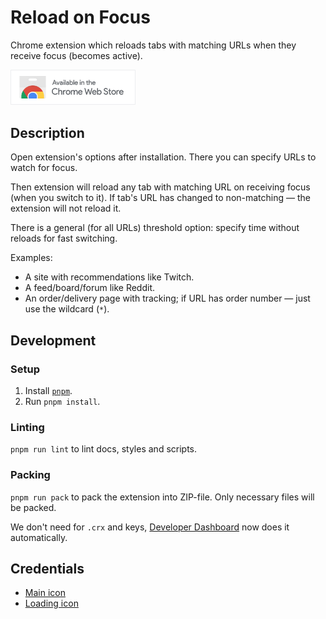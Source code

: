 # Reload on Focus

Chrome extension which reloads tabs with matching URLs when they receive focus (becomes active).

<p>
	<a target="_blank" href="https://chromewebstore.google.com/detail/reload-on-focus/dmgfafnjghbbkmeibdmookfnadodgmgg" >
		<img src="images/chrome-web-store.png" alt="Chrome Web Store" width="200" />
	</a>
</p>

## Description

Open extension's options after installation. There you can specify URLs to watch for focus.

Then extension will reload any tab with matching URL on receiving focus (when you switch to it).
If tab's URL has changed to non-matching — the extension will not reload it.

There is a general (for all URLs) threshold option: specify time without reloads for fast switching.

Examples:

*   A site with recommendations like Twitch.
*   A feed/board/forum like Reddit.
*   An order/delivery page with tracking; if URL has order number — just use the wildcard (`*`).

## Development

### Setup

1.  Install [`pnpm`](https://pnpm.io/).
2.  Run `pnpm install`.

### Linting

`pnpm run lint` to lint docs, styles and scripts.

### Packing

`pnpm run pack` to pack the extension into ZIP-file.
Only necessary files will be packed.

We don't need for `.crx` and keys,
[Developer Dashboard](https://chrome.google.com/webstore/devconsole) now does it automatically.

## Credentials

*   [Main icon](https://www.flaticon.com/free-icon/refresh_189686)
*   [Loading icon](https://icons8.com/icon/XHchy08wwA71/loading-circle)
